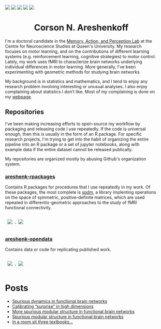![](https://img.shields.io/badge/OS-Linux-informational?style=for-the-badge&logo=<LOGO_NAME>&logoColor=white&color=008827)
![](https://img.shields.io/badge/Code-R-informational?style=for-the-badge&logo=<LOGO_NAME>&logoColor=white&color=0037CC)
![](https://img.shields.io/badge/Code-Stan-informational?style=for-the-badge&logo=<LOGO_NAME>&logoColor=white&color=0037CC)
![](https://img.shields.io/badge/Writing-Latex-informational?style=for-the-badge&logo=<LOGO_NAME>&logoColor=white&color=BB5700)
![](https://img.shields.io/badge/Writing-RMarkdown-informational?style=for-the-badge&logo=<LOGO_NAME>&logoColor=white&color=BB5700)

<h1 align="center">Corson N. Areshenkoff</h1>

I'm a doctoral candidate in the [Memory, Action, and Perception Lab](http://www.gallivanmaplab.com/) at the Centre for Neuroscience Studies at Queen's University. My research focuses on motor learning, and on the contributions of different learning systems (e.g. reinforcement learning, cognitive strategies) to motor control. Lately, my work uses fMRI to characterize brain networks underlying individual differences in motor learning. More generally, I’ve been experimenting with geometric methods for studying brain networks.

My background is in statistics and mathematics, and I tend to enjoy any research problem involving interesting or unusual analyses. I also enjoy complaining about statistics I don’t like. Most of my complaining is done on my [webpage](areshenkblog.com).

## Repositories

I've been making increasing efforts to open-source my workflow by packaging and releasing code I use repeatedly. If the code is universal enough, then this is usually in the form of an R package. For specific research projects, I'm trying to get into the habit of organizing the entire pipeline into an R package or a set of jupyter notebooks, along with example data if the entire dataset cannot be released publically. 

My repositories are organized mostly by abusing Github's organization system.

### [areshenk-rpackages](https://github.com/areshenk-rpackages)

Contains R packages for procedures that I use repeatedly in my work. Of these packages, the most complete is [spdm](https://github.com/areshenk-rpackages/spdm), a library implenting operations on the space of symmetric, positive-definite matrices, which are used repeated in differentio-geometric approaches to the study of fMRI functional connectivity.

<a href="https://github.com/areshenk-rpackages/spdm">
  <img align="center" style="margin:1rem 0.5rem" src="https://github-readme-stats.vercel.app/api/pin/?username=areshenk-rpackages&repo=spdm&title_color=ffffff&text_color=c9cacc&icon_color=4AB197&bg_color=1A2B34" />
</a>

<a href="https://github.com/areshenk-rpackages/seathree">
  <img align="center" style="margin:1rem 0.5rem" src="https://github-readme-stats.vercel.app/api/pin/?username=areshenk-rpackages&repo=seathree&title_color=ffffff&text_color=c9cacc&icon_color=4AB197&bg_color=1A2B34" />
</a>

### [areshenk-opendata](https://github.com/areshenk-opendata)

Contains data or code for replicating published work. 

<a href="https://github.com/areshenk-opendata/2018-karr-cfareanalysis">
  <img align="center" style="margin:1rem 0.5rem" src="https://github-readme-stats.vercel.app/api/pin/?username=areshenk-opendata&repo=2018-karr-cfareanalysis&title_color=ffffff&text_color=c9cacc&icon_color=4AB197&bg_color=1A2B34" />
</a>

<a href="https://github.com/areshenk-opendata/2017-smart-metaanalysis">
  <img align="center" style="margin:1rem 0.5rem" src="https://github-readme-stats.vercel.app/api/pin/?username=areshenk-opendata&repo=2017-smart-metaanalysis&title_color=ffffff&text_color=c9cacc&icon_color=4AB197&bg_color=1A2B34" />
</a>

# Posts
<!-- BLOG-POST-LIST:START -->
- [Spurious dynamics in functional brain networks](http://areshenk-research-notes.com/spurious-dynamics-in-functional-brain-networks/)
- [Calibrating “surprise” in high dimensions](http://areshenk-research-notes.com/calibrating-surprise-in-high-dimensions/)
- [More spurious modular structure in functional brain networks](http://areshenk-research-notes.com/more-spurious-modular-structure-in-functional-brain-networks/)
- [Spurious modular structure in functional brain networks](http://areshenk-research-notes.com/spurious-structure-in-functional-brain-networks/)
- [In a room sit three textbooks…](http://areshenk-research-notes.com/in-a-room-sit-three-textbooks/)
<!-- BLOG-POST-LIST:END -->
